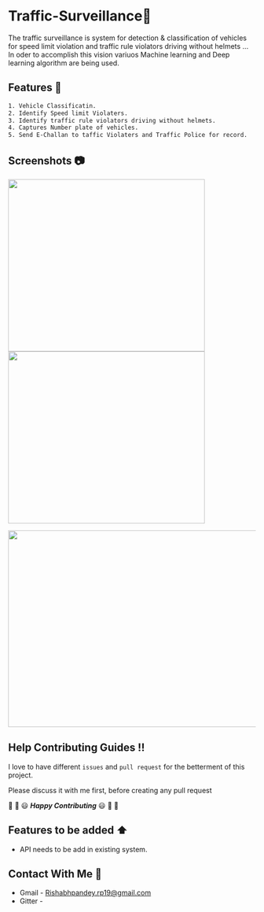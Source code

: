 # Traffic-Surveillance:traffic_light:
The traffic surveillance is system for detection &amp; classification of vehicles for speed limit violation and traffic rule violators driving without helmets ... In oder to accomplish this vision variuos Machine learning and Deep learning algorithm are being used.


## Features :scroll:
```sh
1. Vehicle Classificatin.
2. Identify Speed limit Violaters.
3. Identify traffic rule violators driving without helmets.
4. Captures Number plate of vehicles.
5. Send E-Challan to taffic Violaters and Traffic Police for record.
```

## Screenshots :camera:
<img src="https://user-images.githubusercontent.com/69960006/133246032-e4654278-abad-4cf2-9b93-2644b11e9e20.png" width="400" height="350"/> <img src="https://user-images.githubusercontent.com/69960006/133245792-970a8cd6-391d-4bd3-8aa1-e681d8478a09.png" width="400" height="350"/>

<img src="https://user-images.githubusercontent.com/69960006/133248671-690120f9-4f16-460f-92cb-71d8bcacfc23.jpg" width="800" height="400">



## Help Contributing Guides :bangbang:

I love to have different `issues` and `pull request` for the betterment of this project.

Please discuss it with me first, before creating any pull request

:tada: :confetti_ball: :smiley: _**Happy Contributing**_ :smiley: :confetti_ball: :tada:

## Features to be added :arrow_up:
- API needs to be add in existing system.
## Contact With Me :busts_in_silhouette:

- Gmail - Rishabhpandey.rp19@gmail.com
- Gitter - 
